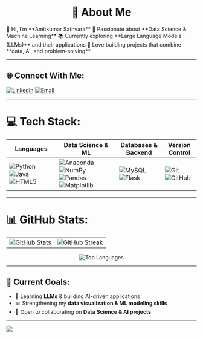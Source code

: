 <h1 style="text-align:center"> 💫 About Me </h1>
👋 Hi, I’m **Amitkumar Sathvara**  
🎯 Passionate about **Data Science & Machine Learning**  
📚 Currently exploring **Large Language Models (LLMs)** and their applications  
🚀 Love building projects that combine **data, AI, and problem-solving**

---

## 🌐 Connect With Me:
[![LinkedIn](https://img.shields.io/badge/LinkedIn-%230077B5.svg?style=for-the-badge&logo=linkedin&logoColor=white)](https://www.linkedin.com/in/sathvara-amitkumar-015783285/) 
[![Email](https://img.shields.io/badge/Email-D14836?style=for-the-badge&logo=gmail&logoColor=white)](mailto:sathvaraamit2005@gmail.com)  

---

# 💻 Tech Stack:

| **Languages** | **Data Science & ML** | **Databases & Backend** | **Version Control** |
|---------------|------------------------|--------------------------|----------------------|
| ![Python](https://img.shields.io/badge/python-3670A0?style=for-the-badge&logo=python&logoColor=ffdd54) ![Java](https://img.shields.io/badge/java-%23ED8B00.svg?style=for-the-badge&logo=openjdk&logoColor=white) ![HTML5](https://img.shields.io/badge/html5-%23E34F26.svg?style=for-the-badge&logo=html5&logoColor=white) | ![Anaconda](https://img.shields.io/badge/Anaconda-%2344A833.svg?style=for-the-badge&logo=anaconda&logoColor=white) ![NumPy](https://img.shields.io/badge/numpy-%23013243.svg?style=for-the-badge&logo=numpy&logoColor=white) ![Pandas](https://img.shields.io/badge/pandas-%23150458.svg?style=for-the-badge&logo=pandas&logoColor=white) ![Matplotlib](https://img.shields.io/badge/Matplotlib-%23ffffff.svg?style=for-the-badge&logo=Matplotlib&logoColor=black) | ![MySQL](https://img.shields.io/badge/mysql-4479A1.svg?style=for-the-badge&logo=mysql&logoColor=white) ![Flask](https://img.shields.io/badge/flask-%23000.svg?style=for-the-badge&logo=flask&logoColor=white) | ![Git](https://img.shields.io/badge/git-%23F05033.svg?style=for-the-badge&logo=git&logoColor=white) ![GitHub](https://img.shields.io/badge/github-%23121011.svg?style=for-the-badge&logo=github&logoColor=white) |

---

# 📊 GitHub Stats:

<table>
  <tr>
    <td><img src="https://github-readme-stats.vercel.app/api?username=Sathvara-Amitkumar&theme=dark&hide_border=false&include_all_commits=false&count_private=false" alt="GitHub Stats" /></td>
    <td><img src="https://nirzak-streak-stats.vercel.app/?user=Sathvara-Amitkumar&theme=dark&hide_border=false" alt="GitHub Streak" /></td>
  </tr>
</table>

<div align="center">
  <img src="https://github-readme-stats.vercel.app/api/top-langs/?username=Sathvara-Amitkumar&theme=dark&hide_border=false&include_all_commits=false&count_private=false&layout=compact" alt="Top Languages" />
</div>

---

## 🚀 Current Goals:
- 🌱 Learning **LLMs** & building AI-driven applications  
- 📊 Strengthening my **data visualization & ML modeling skills**  
- 🤝 Open to collaborating on **Data Science & AI projects**  

---

[![](https://visitcount.itsvg.in/api?id=Sathvara-Amitkumar&icon=0&color=0)](https://visitcount.itsvg.in)

<!-- Created with ❤️ using GPRM ( https://gprm.itsvg.in ) -->
